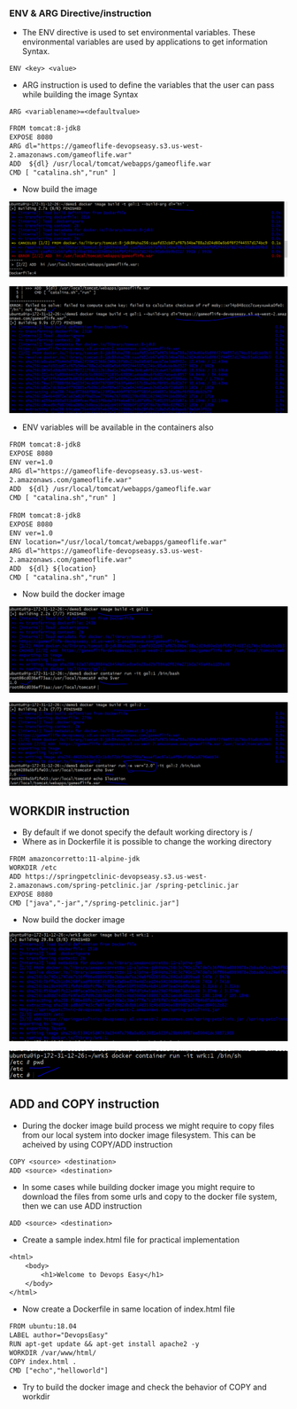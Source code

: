 ### ENV & ARG Directive/instruction
* The ENV directive is used to set environmental variables. These environmental variables are used by applications to get information Syntax.

```
ENV <key> <value>
```
* ARG instruction is used to define the variables that the user can pass while building the image Syntax

```
ARG <variablename>=<defaultvalue>
```

```
FROM tomcat:8-jdk8
EXPOSE 8080
ARG dl="https://gameoflife-devopseasy.s3.us-west-2.amazonaws.com/gameoflife.war"
ADD  ${dl} /usr/local/tomcat/webapps/gameoflife.war
CMD [ "catalina.sh","run" ]
```
* Now build the image 

![Preview](./Images/arg1.PNG)

![Preview](./Images/arg2.PNG)

* ENV variables will be available in the containers also

```
FROM tomcat:8-jdk8
EXPOSE 8080
ENV ver=1.0
ARG dl="https://gameoflife-devopseasy.s3.us-west-2.amazonaws.com/gameoflife.war"
ADD  ${dl} /usr/local/tomcat/webapps/gameoflife.war
CMD [ "catalina.sh","run" ]

FROM tomcat:8-jdk8
EXPOSE 8080
ENV ver=1.0
ENV location="/usr/local/tomcat/webapps/gameoflife.war"
ARG dl="https://gameoflife-devopseasy.s3.us-west-2.amazonaws.com/gameoflife.war"
ADD  ${dl} ${location}
CMD [ "catalina.sh","run" ]
```
* Now build the docker image

![Preview](./Images/env1.PNG)

![Preview](./Images/env2.PNG)

## WORKDIR instruction
* By default if we donot specify the default working directory is /
* Where as in Dockerfile it is possible to change the working directory

```
FROM amazoncorretto:11-alpine-jdk
WORKDIR /etc
ADD https://springpetclinic-devopseasy.s3.us-west-2.amazonaws.com/spring-petclinic.jar /spring-petclinic.jar
EXPOSE 8080
CMD ["java","-jar","/spring-petclinic.jar"]
```
* Now build the docker image

![Preview](./Images/wrk1.PNG)

![Preview](./Images/wrk2.PNG)

## ADD and COPY instruction
* During the docker image build process we might require to copy files from our local system into docker image filesystem. This can be acheived by using COPY/ADD instruction

```
COPY <source> <destination>
ADD <source> <destination>
```
* In some cases while building docker image you might require to download the files from some urls and copy to the docker file system, then we can use ADD instruction

```
ADD <source> <destination>
```
* Create a sample index.html file for practical implementation

```
<html>
    <body>
        <h1>Welcome to Devops Easy</h1>
    </body>
</html> 
```

* Now create a Dockerfile in same location of index.html file

```
FROM ubuntu:18.04
LABEL author="DevopsEasy"
RUN apt-get update && apt-get install apache2 -y
WORKDIR /var/www/html/
COPY index.html .
CMD ["echo","helloworld"] 
```
* Try to build the docker image and check the behavior of COPY and workdir
